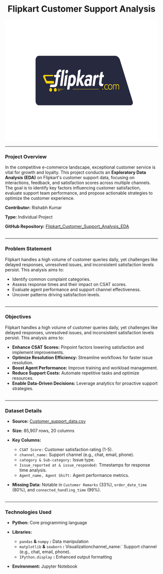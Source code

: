 <h1 style="text-align: center;">Flipkart Customer Support Analysis</h1>
<p align="center">
  <img src="https://github.com/Rishabh45/Flipkart_Customer_Support_Analysis_EDA/blob/main/flipkart_logo.png" width="700" height="400">
</p>

---
### Project Overview
In the competitive e-commerce landscape, exceptional customer service is vital for growth and loyalty. This project conducts an **Exploratory Data Analysis (EDA)** on Flipkart's customer support data, focusing on interactions, feedback, and satisfaction scores across multiple channels. The goal is to identify key factors influencing customer satisfaction, evaluate support team performance, and propose actionable strategies to optimize the customer experience.

**Contributor:** Rishabh Kumar

**Type:** Individual Project

**GitHub Repository:** [Flipkart_Customer_Support_Analysis_EDA](https://github.com/Rishabh45/Flipkart_Customer_Support_Analysis_EDA) <br><br>

---
### Problem Statement
Flipkart handles a high volume of customer queries daily, yet challenges like delayed responses, unresolved issues, and inconsistent satisfaction levels persist. This analysis aims to:
- Identify common complaint categories.
- Assess response times and their impact on CSAT scores.
- Evaluate agent performance and support channel effectiveness.
- Uncover patterns driving satisfaction levels. <br><br>

---
### Objectives
Flipkart handles a high volume of customer queries daily, yet challenges like delayed responses, unresolved issues, and inconsistent satisfaction levels persist. This analysis aims to:
- **Enhance CSAT Scores:** Pinpoint factors lowering satisfaction and implement improvements.
- **Optimize Resolution Efficiency:** Streamline workflows for faster issue resolution.
- **Boost Agent Performance:** Improve training and workload management.
- **Reduce Support Costs:** Automate repetitive tasks and optimize resources.
- **Enable Data-Driven Decisions:** Leverage analytics for proactive support strategies. <br><br>

---
### Dataset Details
- **Source:** [Customer_support_data.csv](https://raw.githubusercontent.com/Rishabh45/Flipkart_Customer_Support_Analysis_EDA/refs/heads/main/Customer_support_data.csv)

- **Size:** 85,907 rows, 20 columns
  
- **Key Columns:**
  - `CSAT Score:` Customer satisfaction rating (1-5).
  - `channel_name:` Support channel (e.g., chat, email, phone).
  - `category & Sub-category:` Issue type.
  - `Issue_reported at & issue_responded:` Timestamps for response time analysis.
  - `Agent_name, Agent Shift:` Agent performance metrics.

- **Missing Data:** Notable in `Customer Remarks` (33%), `order_date_time` (80%), and `connected_handling_time` (99%). <br><br>

---
### Technologies Used
- **Python:** Core programming language
  
- **Libraries:**
  - `pandas` **&** `numpy` **:** Data manipulation
  - `matplotlib` **&** `seaborn` **:** Visualizationchannel_name:` Support channel (e.g., chat, email, phone).
  - `IPython.display` **:** Enhanced output formatting

- **Environment:** Jupyter Notebook <br><br>
